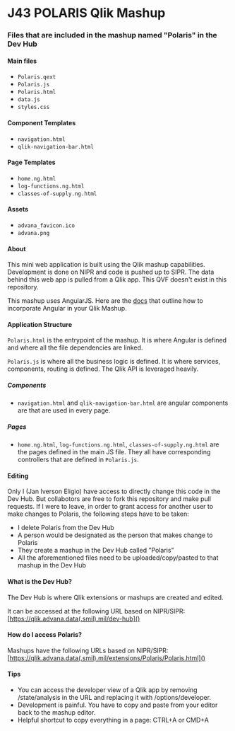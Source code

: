 # J43 POLARIS Qlik Mashup

### Files that are included in the mashup named "Polaris" in the Dev Hub

#### Main files

-   `Polaris.qext`
-   `Polaris.js`
-   `Polaris.html`
-   `data.js`
-   `styles.css`

#### Component Templates

-   `navigation.html`
-   `qlik-navigation-bar.html`

#### Page Templates

-   `home.ng.html`
-   `log-functions.ng.html`
-   `classes-of-supply.ng.html`

#### Assets

-   `advana_favicon.ico`
-   `advana.png`

#### About

This mini web application is built using the Qlik mashup capabilities. Development is done on NIPR and code is pushed up to SIPR. The data behind this web app is pulled from a Qlik app. This QVF doesn't exist in this repository.

This mashup uses AngularJS. Here are the [docs](https://help.qlik.com/en-US/sense-developer/May2024/Subsystems/Mashups/Content/Sense_Mashups/Howtos/mashups-use-angularjs-in-mashup.htm) that outline how to incorporate Angular in your Qlik Mashup.

#### Application Structure

`Polaris.html` is the entrypoint of the mashup. It is where Angular is defined and where all the file dependencies are linked.

`Polaris.js` is where all the business logic is defined. It is where services, components, routing is defined. The Qlik API is leveraged heavily.

##### Components

-   `navigation.html` and `qlik-navigation-bar.html` are angular components are that are used in every page.

##### Pages

-   `home.ng.html`, `log-functions.ng.html`, `classes-of-supply.ng.html` are the pages defined in the main JS file. They all have corresponding controllers that are defined in `Polaris.js`.

#### Editing

Only I (Jan Iverson Eligio) have access to directly change this code in the Dev Hub. But collabotors are free to fork this repository and make pull requests. If I were to leave, in order to grant access for another user to make changes to Polaris, the following steps have to be taken:

-   I delete Polaris from the Dev Hub
-   A person would be designated as the person that makes change to Polaris
-   They create a mashup in the Dev Hub called "Polaris"
-   All the aforementioned files need to be uploaded/copy/pasted to that mashup in the Dev Hub

#### What is the Dev Hub?

The Dev Hub is where Qlik extensions or mashups are created and edited.

It can be accessed at the following URL based on NIPR/SIPR:[https://qlik.advana.data(.smil).mil/dev-hub]()

#### How do I access Polaris?

Mashups have the following URLs based on NIPR/SIPR: [https://qlik.advana.data(.smil).mil/extensions/Polaris/Polaris.html]()

#### Tips

-   You can access the developer view of a Qlik app by removing /state/analysis in the URL and replacing it with /options/developer.
-   Development is painful. You have to copy and paste from your editor back to the mashup editor.
-   Helpful shortcut to copy everything in a page: CTRL+A or CMD+A
